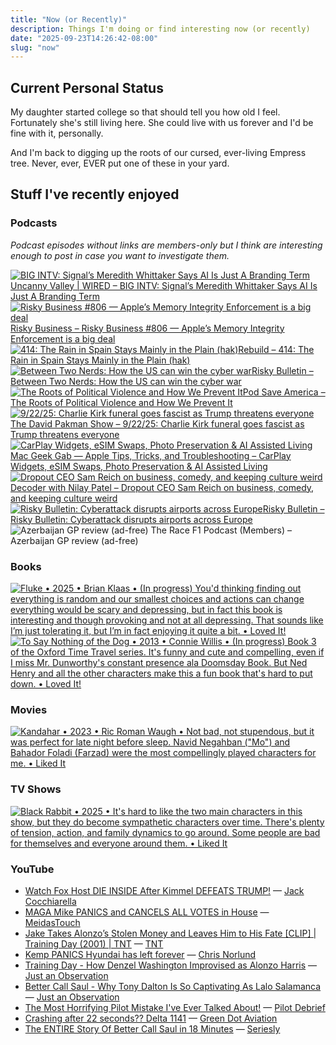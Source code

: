```yaml
---
title: "Now (or Recently)"
description: Things I'm doing or find interesting now (or recently)
date: "2025-09-23T14:26:42-08:00"
slug: "now"
---
```


## Current Personal Status

My daughter started college so that should tell you how old I feel. Fortunately she's still living here. She could live with us forever and I'd be fine with it, personally.

And I'm back to digging up the roots of our cursed, ever-living Empress tree. Never, ever, EVER put one of these in your yard.

## Stuff I've recently enjoyed

### Podcasts

*Podcast episodes without links are members-only but I think are interesting enough to post in case you want to investigate them.*
<div class="podcast-episodes">

[![BIG INTV: Signal’s Meredith Whittaker Says AI Is Just A Branding Term](../../assets/images/oc_artwork/4904747433610193-b9bd88bc-45b5-4439-8bf5-25f222c9cf2c.png)](https://overcast.fm/+BFs14B-S9E)[Uncanny Valley | WIRED – BIG INTV: Signal’s Meredith Whittaker Says AI Is Just A Branding Term](https://overcast.fm/+BFs14B-S9E)
[![Risky Business #806 — Apple’s Memory Integrity Enforcement is a big deal](../../assets/images/oc_artwork/613330672198349-e661cb21-7058-4639-84c8-f5d2e6d9846b.png)](https://overcast.fm/+It0izYos0)[Risky Business – Risky Business #806 — Apple’s Memory Integrity Enforcement is a big deal](https://overcast.fm/+It0izYos0)
[![414: The Rain in Spain Stays Mainly in the Plain (hak)](../../assets/images/oc_artwork/661275117299-c17edf34-d9c7-44f5-b9da-29c0c35953fb.png)](https://overcast.fm/+mfcRhvM)[Rebuild – 414: The Rain in Spain Stays Mainly in the Plain (hak)](https://overcast.fm/+mfcRhvM)
[![Between Two Nerds: How the US can win the cyber war](../../assets/images/oc_artwork/4031462156281228-681017b4-313a-4fc5-98ec-450b3139088b.png)](https://overcast.fm/+5Sl-3AJYw)[Risky Bulletin – Between Two Nerds: How the US can win the cyber war](https://overcast.fm/+5Sl-3AJYw)
[![The Roots of Political Violence and How We Prevent It](../../assets/images/oc_artwork/4043671424624952-b026b1a2-1b3b-4924-a583-01dae6d6622b.png)](https://overcast.fm/+5dsp7aaTg)[Pod Save America – The Roots of Political Violence and How We Prevent It](https://overcast.fm/+5dsp7aaTg)
[![9/22/25: Charlie Kirk funeral goes fascist as Trump threatens everyone](../../assets/images/oc_artwork/4295512409762710-f8583c5e-2462-48c8-bf2d-e5443f4c01fd.png)](https://overcast.fm/+9CvutP65Y)[The David Pakman Show – 9/22/25: Charlie Kirk funeral goes fascist as Trump threatens everyone](https://overcast.fm/+9CvutP65Y)
[![CarPlay Widgets, eSIM Swaps, Photo Preservation & AI Assisted Living](../../assets/images/oc_artwork/4102724324858085-33866c05-e935-4518-b2cc-7c5f48aa4a7b.png)](https://overcast.fm/+6TZ_H-mOU)[Mac Geek Gab — Apple Tips, Tricks, and Troubleshooting – CarPlay Widgets, eSIM Swaps, Photo Preservation & AI Assisted Living](https://overcast.fm/+6TZ_H-mOU)
[![Dropout CEO Sam Reich on business, comedy, and keeping culture weird](../../assets/images/oc_artwork/1138505197594916-c0e11f87-8a23-429a-8bf4-b35a42f8496f.png)](https://overcast.fm/+QLduXgqSQ)[Decoder with Nilay Patel – Dropout CEO Sam Reich on business, comedy, and keeping culture weird](https://overcast.fm/+QLduXgqSQ)
[![Risky Bulletin: Cyberattack disrupts airports across Europe](../../assets/images/oc_artwork/4031461406290991-dd15410b-f696-4988-9408-275e8842ce04.png)](https://overcast.fm/+5Sl8EMNC8)[Risky Bulletin – Risky Bulletin: Cyberattack disrupts airports across Europe](https://overcast.fm/+5Sl8EMNC8)
![Azerbaijan GP review (ad-free)](../../assets/images/oc_artwork/5523677563269350-5f0c997c-da87-4e8f-a282-a0f96a5dae76.png) The Race F1 Podcast (Members) – Azerbaijan GP review (ad-free)

</div>

### Books

[<span hidden>Fluke • 2025 • Brian Klaas • (In progress) You'd thinking finding out everything is random and our smallest choices and actions can change everything would be scary and depressing, but in fact this book is interesting and though provoking and not at all depressing. That sounds like I’m just tolerating it, but I’m in fact enjoying it quite a bit. • Loved It!</span>
![Fluke • 2025 • Brian Klaas • (In progress) You'd thinking finding out everything is random and our smallest choices and actions can change everything would be scary and depressing, but in fact this book is interesting and though provoking and not at all depressing. That sounds like I’m just tolerating it, but I’m in fact enjoying it quite a bit. • Loved It!](../../assets/images/posts/png-image481d813ee50-review-8aece3be-1f6e-4a0c-a3b3-9d3105d407dc.png)](/images/posts/png-image481d813ee50-review-8aece3be-1f6e-4a0c-a3b3-9d3105d407dc.jpg)
[<span hidden>To Say Nothing of the Dog • 2013 • Connie Willis • Book 3 of the Oxford Time Travel series. It's funny and cute and compelling, even if I miss Mr. Dunworthy's constant presence ala Doomsday Book. But Ned Henry and all the other characters make this a fun book that's hard to put down. • Loved It!</span>
![To Say Nothing of the Dog • 2013 • Connie Willis • (In progress) Book 3 of the Oxford Time Travel series. It's funny and cute and compelling, even if I miss Mr. Dunworthy's constant presence ala Doomsday Book. But Ned Henry and all the other characters make this a fun book that's hard to put down. • Loved It!](../../assets/images/posts/png-image4ebabaea1b0-review-954dbef9-86ea-478b-a0dd-e2bc85854b6a.png)](/images/posts/png-image4ebabaea1b0-review-954dbef9-86ea-478b-a0dd-e2bc85854b6a.jpg)

### Movies

[<span hidden>Kandahar • 2023 • Ric Roman Waugh • Not bad, not stupendous, but it was perfect for late night before sleep. Navid Negahban ("Mo") and Bahador Foladi (Farzad) were the most compellingly played characters for me. • Liked It</span>
![Kandahar • 2023 • Ric Roman Waugh • Not bad, not stupendous, but it was perfect for late night before sleep. Navid Negahban ("Mo") and Bahador Foladi (Farzad) were the most compellingly played characters for me. • Liked It](../../assets/images/posts/png-image4fe6856a7f0-review-8522247f-65e8-442c-aa93-63a6809c8a34.png)](/images/posts/png-image4fe6856a7f0-review-8522247f-65e8-442c-aa93-63a6809c8a34.jpg)

### TV Shows

[<span hidden>Black Rabbit • 2025 • It's hard to like the two main characters in this show, but they do become sympathetic characters over time. There's plenty of tension, action, and family dynamics to go around. Some people are bad for themselves and everyone around them. • Liked It</span>
![Black Rabbit • 2025 • It's hard to like the two main characters in this show, but they do become sympathetic characters over time. There's plenty of tension, action, and family dynamics to go around. Some people are bad for themselves and everyone around them. • Liked It](../../assets/images/posts/png-image4871b18c150-review-6fbb83bc-9e41-4708-978d-2389029b8df7.png)](/images/posts/png-image4871b18c150-review-6fbb83bc-9e41-4708-978d-2389029b8df7.jpg)

### YouTube

- [Watch Fox Host DIE INSIDE After Kimmel DEFEATS TRUMP!](https://www.youtube.com/watch?v=y8_Jl9Ca5QM) — [Jack Cocchiarella](https://www.youtube.com/@JackCocchiarellaShow)
- [MAGA Mike PANICS and CANCELS ALL VOTES in House](https://www.youtube.com/watch?v=7NM2vDpdp_w&t=1108s) — [MeidasTouch](https://www.youtube.com/@MeidasTouch)
- [Jake Takes Alonzo’s Stolen Money and Leaves Him to His Fate [CLIP] | Training Day (2001) | TNT](https://www.youtube.com/watch?v=3zw2NyCpdBs) — [TNT](https://www.youtube.com/@TNT)
- [Kemp PANICS Hyundai has left forever](https://www.youtube.com/watch?v=h_gEFFFh-sY) — [Chris Norlund](https://www.youtube.com/@realchris)
- [Training Day - How Denzel Washington Improvised as Alonzo Harris](https://www.youtube.com/watch?v=tejPYrhtuSk&pp=0gcJCesJAYcqIYzv) — [Just an Observation](https://www.youtube.com/@JustanObservation)
- [Better Call Saul - Why Tony Dalton Is So Captivating As Lalo Salamanca](https://www.youtube.com/watch?v=ddXnhoQ1I-4&t=9s) — [Just an Observation](https://www.youtube.com/@JustanObservation)
- [The Most Horrifying Pilot Mistake I've Ever Talked About!](https://www.youtube.com/watch?v=r4GEaJeSNJQ&t=237s) — [Pilot Debrief](https://www.youtube.com/@pilot-debrief)
- [Crashing after 22 seconds?? Delta 1141](https://www.youtube.com/watch?v=sBm_s2f6V9s) — [Green Dot Aviation](https://www.youtube.com/@GreenDotAviation)
- [The ENTIRE Story Of Better Call Saul in 18 Minutes](https://www.youtube.com/watch?v=R1b8iD3o-q4) — [Seriesly](https://www.youtube.com/@SerieslyYT)
